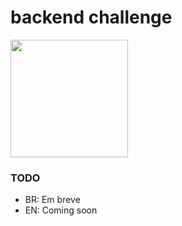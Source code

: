 # backend challenge

<img src="https://raw.githubusercontent.com/hubbeco/challenge/master/backend/assets/images/under-construction-669123b5e6c3d0c7.png" width="188">

### TODO
* BR: Em breve  
* EN: Coming soon
